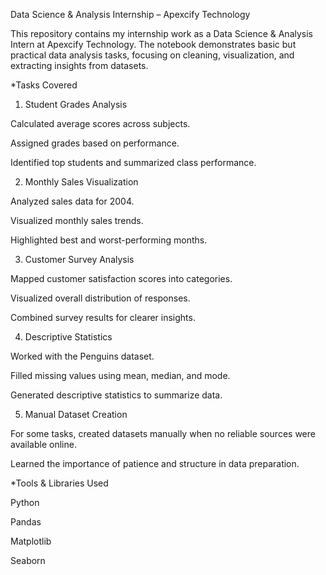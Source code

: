 Data Science & Analysis Internship – Apexcify Technology

This repository contains my internship work as a Data Science & Analysis Intern at Apexcify Technology. The notebook demonstrates basic but practical data analysis tasks, focusing on cleaning, visualization, and extracting insights from datasets.

*Tasks Covered
1. Student Grades Analysis

Calculated average scores across subjects.

Assigned grades based on performance.

Identified top students and summarized class performance.

2. Monthly Sales Visualization

Analyzed sales data for 2004.

Visualized monthly sales trends.

Highlighted best and worst-performing months.

3. Customer Survey Analysis

Mapped customer satisfaction scores into categories.

Visualized overall distribution of responses.

Combined survey results for clearer insights.

4. Descriptive Statistics

Worked with the Penguins dataset.

Filled missing values using mean, median, and mode.

Generated descriptive statistics to summarize data.

5. Manual Dataset Creation

For some tasks, created datasets manually when no reliable sources were available online.

Learned the importance of patience and structure in data preparation.

*Tools & Libraries Used

Python

Pandas

Matplotlib

Seaborn
